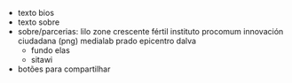 ---
---
- texto bios
- texto sobre
- sobre/parcerias:
  lilo zone
  crescente fértil
  instituto procomum
  innovación ciudadana (png)
  medialab prado
  epicentro dalva
  + fundo elas
  + sitawi
- botões para compartilhar
